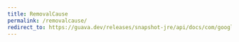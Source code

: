 ```yaml
---
title: RemovalCause
permalink: /removalcause/
redirect_to: https://guava.dev/releases/snapshot-jre/api/docs/com/google/common/cache/RemovalCause.html
---
```

